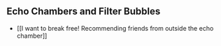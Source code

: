 ## Echo Chambers and Filter Bubbles
- [[I want to break free! Recommending friends from outside the echo chamber]]